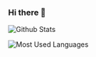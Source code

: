 ### Hi there 👋


![Github Stats](https://github-readme-stats.vercel.app/api?username=lxuegod&show_icons=true&theme=dark&count_private=true)

![Most Used Languages](https://github-readme-stats.vercel.app/api/top-langs/?username=lxuegod&theme=dark&layout=compact)


<!--
**lxuegod/lxuegod** is a ✨ _special_ ✨ repository because its `README.md` (this file) appears on your GitHub profile.

Here are some ideas to get you started:

- 🔭 I’m currently working on ...
- 🌱 I’m currently learning ...
- 👯 I’m looking to collaborate on ...
- 🤔 I’m looking for help with ...
- 💬 Ask me about ...
- 📫 How to reach me: ...
- 😄 Pronouns: ...
- ⚡ Fun fact: ...
-->
